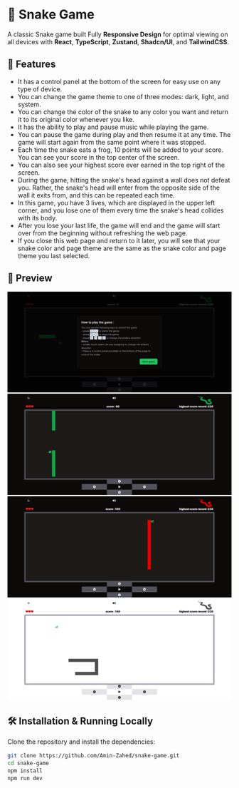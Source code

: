 # 🐍 Snake Game

A classic Snake game built Fully **Responsive Design** for optimal viewing on all devices with **React**, **TypeScript**, **Zustand**, **Shadcn/UI**, and **TailwindCSS**.

## 🚀 Features

- It has a control panel at the bottom of the screen for easy use on any type of device.
- You can change the game theme to one of three modes: dark, light, and system.
- You can change the color of the snake to any color you want and return it to its original color whenever you like.
- It has the ability to play and pause music while playing the game.
- You can pause the game during play and then resume it at
  any time. The game will start again from the same point where it
  was stopped.
- Each time the snake eats a frog, 10 points will be added to your score. You can see your score in the top center of the screen.
- You can also see your highest score ever earned in the top right of the screen.
- During the game, hitting the snake's head against a wall does not defeat you. Rather, the snake's head will enter from the opposite side of the wall it exits from, and this can be repeated each time.
- In this game, you have 3 lives, which are displayed in the upper left corner, and you lose one of them every time the snake's head collides with its body.
- After you lose your last life, the game will end and the game will start over from the beginning without refreshing the web page.
- If you close this web page and return to it later, you
  will see that your snake color and page theme are the same as the
  snake color and page theme you last selected.

## 📸 Preview

![screen shot 1](./src/assets/screenshots/Screenshot-1.png)
![screen shot 2](./src/assets/screenshots/Screenshot-2.png)
![screen shot 3](./src/assets/screenshots/Screenshot-3.png)
![screen shot 4](./src/assets/screenshots/Screenshot-4.png)

## 🛠️ Installation & Running Locally

Clone the repository and install the dependencies:

```bash
git clone https://github.com/Amin-Zahed/snake-game.git
cd snake-game
npm install
npm run dev
```
